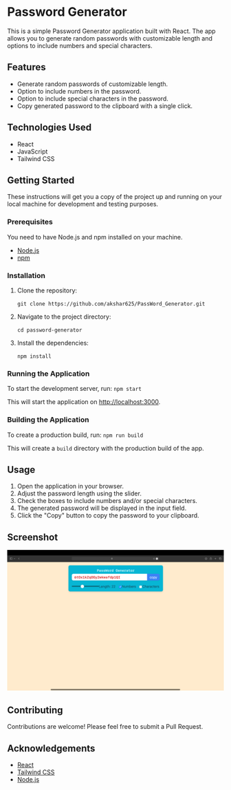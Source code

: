 # Password Generator

This is a simple Password Generator application built with React. The app allows you to generate random passwords with customizable length and options to include numbers and special characters.

## Features

- Generate random passwords of customizable length.
- Option to include numbers in the password.
- Option to include special characters in the password.
- Copy generated password to the clipboard with a single click.

## Technologies Used

- React
- JavaScript
- Tailwind CSS

## Getting Started

These instructions will get you a copy of the project up and running on your local machine for development and testing purposes.

### Prerequisites

You need to have Node.js and npm installed on your machine.

- [Node.js](https://nodejs.org/)
- [npm](https://www.npmjs.com/)

### Installation

1. Clone the repository:
    ```
    git clone https://github.com/akshar625/PassWord_Generator.git
    ```

2. Navigate to the project directory:
    ```
    cd password-generator
    ```

3. Install the dependencies:
    ```
    npm install
    ```

### Running the Application

To start the development server, run:
    ```
    npm start
    ```

This will start the application on [http://localhost:3000](http://localhost:3000).

### Building the Application

To create a production build, run:
    ```
    npm run build
    ```

This will create a `build` directory with the production build of the app.

## Usage

1. Open the application in your browser.
2. Adjust the password length using the slider.
3. Check the boxes to include numbers and/or special characters.
4. The generated password will be displayed in the input field.
5. Click the "Copy" button to copy the password to your clipboard.

## Screenshot

![Password Generator Screenshot](screenshot.png)

## Contributing

Contributions are welcome! Please feel free to submit a Pull Request.


## Acknowledgements

- [React](https://reactjs.org/)
- [Tailwind CSS](https://tailwindcss.com/)
- [Node.js](https://nodejs.org/)
